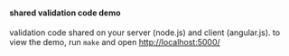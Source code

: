 #### shared validation code demo

validation code shared on your server (node.js) and client (angular.js). to
view the demo, run `make` and open
[http://localhost:5000/](http://localhost:5000/)
